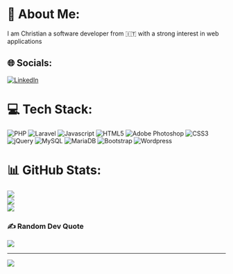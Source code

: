 # 💫 About Me:
I am Christian a software developer from 🇮🇹 with a strong interest in web applications


## 🌐 Socials:
[![LinkedIn](https://img.shields.io/badge/LinkedIn-%230077B5.svg?logo=linkedin&logoColor=white)](https://linkedin.com/in/christian-battista-7ab13519a) 

# 💻 Tech Stack:
![PHP](https://img.shields.io/badge/php-%23777BB4.svg?style=for-the-badge&logo=php&logoColor=white) ![Laravel](https://img.shields.io/badge/laravel-%23FF2D20.svg?style=for-the-badge&logo=laravel&logoColor=white) ![Javascript](https://img.shields.io/badge/javascript-%23ED8B00.svg?style=for-the-badge&logo=javascript&logoColor=white) ![HTML5](https://img.shields.io/badge/html5-%23E34F26.svg?style=for-the-badge&logo=html5&logoColor=white) ![Adobe Photoshop](https://img.shields.io/badge/adobe%20photoshop-%2331A8FF.svg?style=for-the-badge&logo=adobe%20photoshop&logoColor=white) ![CSS3](https://img.shields.io/badge/css3-%231572B6.svg?style=for-the-badge&logo=css3&logoColor=white) ![jQuery](https://img.shields.io/badge/jquery-%230769AD.svg?style=for-the-badge&logo=jquery&logoColor=white) ![MySQL](https://img.shields.io/badge/mysql-%2300000f.svg?style=for-the-badge&logo=mysql&logoColor=white) ![MariaDB](https://img.shields.io/badge/MariaDB-003545?style=for-the-badge&logo=mariadb&logoColor=white) ![Bootstrap](https://img.shields.io/badge/bootstrap-%238511FA.svg?style=for-the-badge&logo=bootstrap&logoColor=white) ![Wordpress](https://img.shields.io/badge/wordpress-%238511FA.svg?style=for-the-badge&logo=wordpress&logoColor=white)
# 📊 GitHub Stats:
![](https://github-readme-stats.vercel.app/api?username=chris16601&theme=radical&hide_border=true&include_all_commits=false&count_private=true)<br/>
![](https://github-readme-streak-stats.herokuapp.com/?user=chris16601&theme=radical&hide_border=true)<br/>
![](https://github-readme-stats.vercel.app/api/top-langs/?username=chris16601&theme=radical&hide_border=true&include_all_commits=false&count_private=true&layout=compact)

### ✍️ Random Dev Quote
![](https://quotes-github-readme.vercel.app/api?type=horizontal&theme=radical)

---
[![](https://visitcount.itsvg.in/api?id=chris16601&icon=0&color=1)](https://visitcount.itsvg.in)

<!-- Proudly created with GPRM ( https://gprm.itsvg.in ) -->
